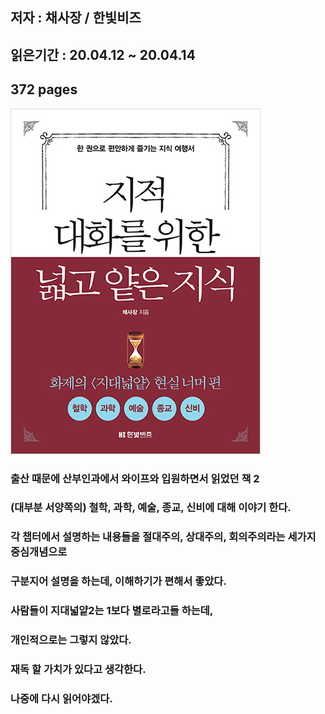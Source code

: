 ## 저자 : 채사장 / 한빛비즈

## 읽은기간 : 20.04.12 ~ 20.04.14

## 372 pages

![Smithsonian Image](../../public/images/books-images/ForDaehwa2.jpg)

### 출산 때문에 산부인과에서 와이프와 입원하면서 읽었던 책 2

### (대부분 서양쪽의) 철학, 과학, 예술, 종교, 신비에 대해 이야기 한다.

### 각 챕터에서 설명하는 내용들을 절대주의, 상대주의, 회의주의라는 세가지 중심개념으로

### 구분지어 설명을 하는데, 이해하기가 편해서 좋았다.

### 사람들이 지대넓얕2는 1보다 별로라고들 하는데,

### 개인적으로는 그렇지 않았다.

### 재독 할 가치가 있다고 생각한다.

### 나중에 다시 읽어야겠다.
